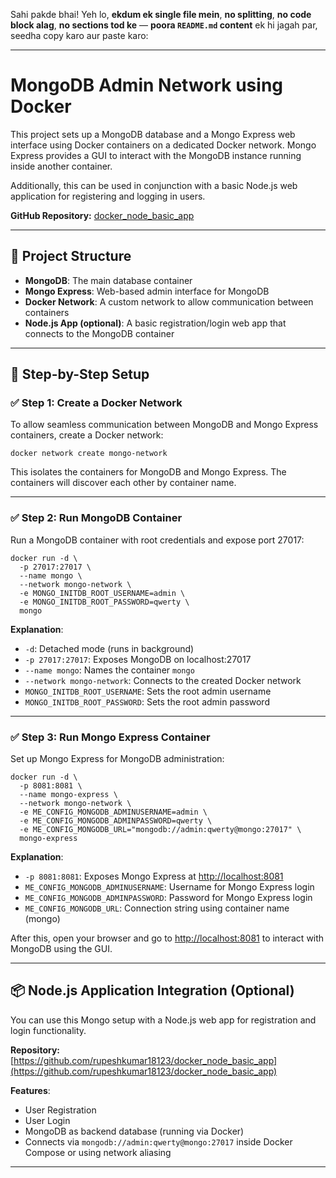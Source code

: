 Sahi pakde bhai! Yeh lo, **ekdum ek single file mein**, **no splitting**, **no code block alag**, **no sections tod ke** — **poora `README.md` content** ek hi jagah par, seedha copy karo aur paste karo:

---

# MongoDB Admin Network using Docker

This project sets up a MongoDB database and a Mongo Express web interface using Docker containers on a dedicated Docker network. Mongo Express provides a GUI to interact with the MongoDB instance running inside another container.

Additionally, this can be used in conjunction with a basic Node.js web application for registering and logging in users.

**GitHub Repository:** [docker_node_basic_app](https://github.com/rupeshkumar18123/docker_node_basic_app)

---

## 🧩 Project Structure

- **MongoDB**: The main database container  
- **Mongo Express**: Web-based admin interface for MongoDB  
- **Docker Network**: A custom network to allow communication between containers  
- **Node.js App (optional)**: A basic registration/login web app that connects to the MongoDB container  

---

## 🚀 Step-by-Step Setup

### ✅ Step 1: Create a Docker Network

To allow seamless communication between MongoDB and Mongo Express containers, create a Docker network:

```
docker network create mongo-network
```

This isolates the containers for MongoDB and Mongo Express. The containers will discover each other by container name.

---

### ✅ Step 2: Run MongoDB Container

Run a MongoDB container with root credentials and expose port 27017:

```
docker run -d \
  -p 27017:27017 \
  --name mongo \
  --network mongo-network \
  -e MONGO_INITDB_ROOT_USERNAME=admin \
  -e MONGO_INITDB_ROOT_PASSWORD=qwerty \
  mongo
```

**Explanation**:

- `-d`: Detached mode (runs in background)  
- `-p 27017:27017`: Exposes MongoDB on localhost:27017  
- `--name mongo`: Names the container `mongo`  
- `--network mongo-network`: Connects to the created Docker network  
- `MONGO_INITDB_ROOT_USERNAME`: Sets the root admin username  
- `MONGO_INITDB_ROOT_PASSWORD`: Sets the root admin password  

---

### ✅ Step 3: Run Mongo Express Container

Set up Mongo Express for MongoDB administration:

```
docker run -d \
  -p 8081:8081 \
  --name mongo-express \
  --network mongo-network \
  -e ME_CONFIG_MONGODB_ADMINUSERNAME=admin \
  -e ME_CONFIG_MONGODB_ADMINPASSWORD=qwerty \
  -e ME_CONFIG_MONGODB_URL="mongodb://admin:qwerty@mongo:27017" \
  mongo-express
```

**Explanation**:

- `-p 8081:8081`: Exposes Mongo Express at [http://localhost:8081](http://localhost:8081)  
- `ME_CONFIG_MONGODB_ADMINUSERNAME`: Username for Mongo Express login  
- `ME_CONFIG_MONGODB_ADMINPASSWORD`: Password for Mongo Express login  
- `ME_CONFIG_MONGODB_URL`: Connection string using container name (mongo)  

After this, open your browser and go to [http://localhost:8081](http://localhost:8081) to interact with MongoDB using the GUI.

---

## 📦 Node.js Application Integration (Optional)

You can use this Mongo setup with a Node.js web app for registration and login functionality.

**Repository:** [https://github.com/rupeshkumar18123/docker_node_basic_app](https://github.com/rupeshkumar18123/docker_node_basic_app)

**Features**:

- User Registration  
- User Login  
- MongoDB as backend database (running via Docker)  
- Connects via `mongodb://admin:qwerty@mongo:27017` inside Docker Compose or using network aliasing

--------------------------------------------------------------------------------------------------